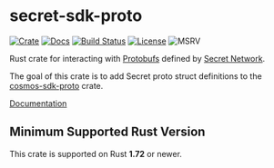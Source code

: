# secret-sdk-proto

[![Crate][crate-image]][crate-link]
[![Docs][docs-image]][docs-link]
[![Build Status][build-image]][build-link]
[![License][license-image]][license-link]
![MSRV][rustc-image]

Rust crate for interacting with [Protobufs] defined by [Secret Network].

The goal of this crate is to add Secret proto struct definitions to the [cosmos-sdk-proto] crate.

[Documentation][docs-link]

## Minimum Supported Rust Version

This crate is supported on Rust **1.72** or newer.

[//]: # "badges"
[crate-image]: https://img.shields.io/crates/v/secret-sdk-proto.svg?logo=rust
[crate-link]: https://crates.io/crates/secret-sdk-proto
[docs-image]: https://docs.rs/secret-sdk-proto/badge.svg
[docs-link]: https://docs.rs/secret-sdk-proto/
[build-image]: https://github.com/kent-3/secret-rust/workflows/secret-sdk-proto/badge.svg
[build-link]: https://github.com/kent-3/secret-rust/actions/workflows/secret-sdk-proto.yml
[license-image]: https://img.shields.io/badge/license-Unlicense-blue.svg
[license-link]: https://github.com/kent-3/secret-rust/blob/master/UNLICENSE
[rustc-image]: https://img.shields.io/badge/rustc-1.72+-blue.svg
[//]: # "links"
[Protobufs]: https://github.com/scrtlabs/SecretNetwork/tree/master/proto/secret
[Secret Network]: https://github.com/scrtlabs/SecretNetwork
[cosmos-sdk-proto]: https://github.com/cosmos/cosmos-rust/tree/main/cosmos-sdk-proto
